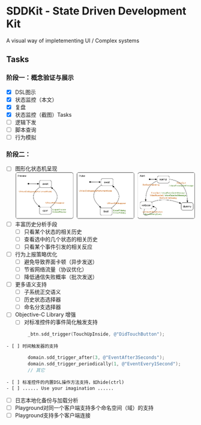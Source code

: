 # SDDKit - State Driven Development Kit
A visual way of impletementing UI / Complex systems

## Tasks

### 阶段一：概念验证与展示
- [x] DSL图示
- [x] 状态监控（本文）
- [x] 复盘
- [x] 状态监控（截图）Tasks
- [ ] 逻辑下发
- [ ] 脚本查询
- [ ] 行为模拟

### 阶段二：
- [ ] 图形化状态机呈现
![](./Documents/images/figure1.png)
- [ ] 丰富历史分析手段
	- [ ] 只看某个状态的相关历史
	- [ ] 查看选中的几个状态的相关历史
	- [ ] 只看某个事件引发的相关反应
- [ ] 行为上报策略优化
	- [ ] 避免导致界面卡顿（异步发送）
	- [ ] 节省网络流量（协议优化）
	- [ ] 降低通信失败概率（批次发送）
- [ ] 更多语义支持
	- [ ] 子系统正交语义
	- [ ] 历史状态选择器
	- [ ] 命名分支选择器
- [ ] Objective-C Library 增强
	- [ ] 对标准控件的事件简化触发支持
```objective-c
		_btn.sdd_trigger(TouchUpInside, @"DidTouchButton");
```
	- [ ] 时间触发器的支持
```objective-c
		domain.sdd_trigger_after(3, @"EventAfter3Seconds");
        domain.sdd_trigger_periodically(1, @"EventEvery1Second");
        // 其它
```
	- [ ] 标准控件的内置DSL操作方法支持，如hide(ctrl)
	- [ ] ...... Use your imagination ......
- [ ] 日志本地化备份与加载分析
- [ ] Playground对同一个客户端支持多个命名空间（域）的支持
- [ ] Playground支持多个客户端连接

